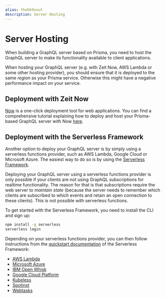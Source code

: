 ```yaml
---
alias: thohk5ovul
description: Server Hosting
---
```


# Server Hosting

When building a GraphQL server based on Prisma, you need to host the GraphQL server to make its functionality available to client applications.

<InfoBox type=warning>

When hosting your GraphQL server (e.g. with Zeit Now, AWS Lambda or some other hosting provider), you should ensure that it is deployed to the same _region_ as your Prisma service. Otherwise this might have a negative performance impact on your service.

<InfoBox>

## Deployment with Zeit Now

[Now](https://zeit.co/now) is a one-click deployment tool for web applications. You can find a comprehensive tutorial explaining how to deploy and host your Prisma-based GraphQL server with Now [here](!alias-ahs1jahkee).

## Deployment with the Serverless Framework

Another option to deploy your GraphQL server is by simply using a serverless functions provider, such as AWS Lambda, Google Cloud or Microsoft Azure. The easiest way to do so is by using the [Serverless Framework](https://serverless.com/).

<InfoBox type=warning>

Deploying your GraphQL server using a serverless functions provider is only possible if your clients are not using GraphQL subscriptions for realtime functionality. The reason for that is that subscriptions require the web server to _maintain state_ (because the server needs to remember which clients are subscribed to which events and retain an open connection to these clients). This is not possible with serverless functions.

</InfoBox>

To get started with the Serverless Framework, you need to install the CLI and sign up:

```sh
npm install -g serverless
serverless login
```

Depending on your serverless functions provider, you can then follow instructions from the [quickstart documentation](https://serverless.com/framework/docs/getting-started/) of the Serverless Framework:

* [AWS Lambda](https://serverless.com/framework/docs/providers/aws/guide/quick-start/)
* [Microsoft Azure](https://serverless.com/framework/docs/providers/azure/guide/quick-start/)
* [IBM Open Whisk](https://serverless.com/framework/docs/providers/openwhisk/guide/quick-start/)
* [Google Cloud Platform](https://serverless.com/framework/docs/providers/google/guide/quick-start/)
* [Kubeless](https://serverless.com/framework/docs/providers/kubeless/guide/quick-start/)
* [Spotinst](https://serverless.com/framework/docs/providers/spotinst/guide/quick-start/)
* [Webtasks](https://serverless.com/framework/docs/providers/webtasks/guide/quick-start/)